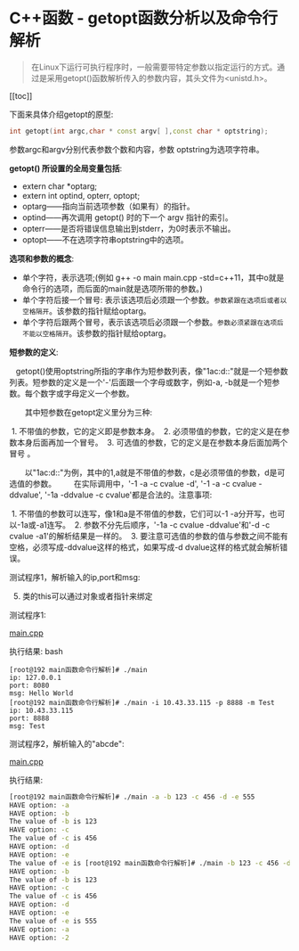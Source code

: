 # C++函数 - getopt函数分析以及命令行解析

> 在Linux下运行可执行程序时，一般需要带特定参数以指定运行的方式。通过是采用getopt()函数解析传入的参数内容，其头文件为<unistd.h>。

[[toc]]

下面来具体介绍getopt的原型: 

```cpp
int getopt(int argc,char * const argv[ ],const char * optstring);
```

参数argc和argv分别代表参数个数和内容，参数 optstring为选项字符串。

**getopt() 所设置的全局变量包括**: 

* extern char *optarg;
* extern int optind, opterr, optopt;
* optarg——指向当前选项参数（如果有）的指针。 
* optind——再次调用 getopt() 时的下一个 argv 指针的索引。
* opterr——是否将错误信息输出到stderr，为0时表示不输出。
* optopt——不在选项字符串optstring中的选项。

**选项和参数的概念**:

* 单个字符，表示选项;(例如 g++ -o main main.cpp -std=c++11，其中o就是命令行的选项，而后面的main就是选项所带的参数。)
* 单个字符后接一个冒号: 表示该选项后必须跟一个参数。`参数紧跟在选项后或者以空格隔开`。该参数的指针赋给optarg。
* 单个字符后跟两个冒号，表示该选项后必须跟一个参数。`参数必须紧跟在选项后不能以空格隔开`。该参数的指针赋给optarg。

**短参数的定义**:

   getopt()使用optstring所指的字串作为短参数列表，像"1ac:d::"就是一个短参数列表。短参数的定义是一个'-'后面跟一个字母或数字，例如-a, -b就是一个短参数。每个数字或字母定义一个参数。 

　　其中短参数在getopt定义里分为三种: 

 1. 不带值的参数，它的定义即是参数本身。
 2. 必须带值的参数，它的定义是在参数本身后面再加一个冒号。
 3. 可选值的参数，它的定义是在参数本身后面加两个冒号 。

　　以"1ac:d::"为例，其中的1,a就是不带值的参数，c是必须带值的参数，d是可选值的参数。
　　在实际调用中，'-1 -a -c cvalue -d', '-1 -a -c cvalue -ddvalue', '-1a -ddvalue -c cvalue'都是合法的。注意事项: 

 1. 不带值的参数可以连写，像1和a是不带值的参数，它们可以-1 -a分开写，也可以-1a或-a1连写。
 2. 参数不分先后顺序，'-1a -c cvalue -ddvalue'和'-d -c cvalue -a1'的解析结果是一样的。
 3. 要注意可选值的参数的值与参数之间不能有空格，必须写成-ddvalue这样的格式，如果写成-d dvalue这样的格式就会解析错误。

测试程序1，解析输入的ip,port和msg:


5. 类的this可以通过对象或者指针来绑定

测试程序1: 

[main.cpp](./src/parseCmdLine/main.cpp)

执行结果: bash
```
[root@192 main函数命令行解析]# ./main
ip: 127.0.0.1
port: 8080
msg: Hello World
[root@192 main函数命令行解析]# ./main -i 10.43.33.115 -p 8888 -m Test
ip: 10.43.33.115
port: 8888
msg: Test
```

测试程序2，解析输入的"abcde":

[main.cpp](./src/parseCmdLine/main.cpp)

执行结果: 
```bash
[root@192 main函数命令行解析]# ./main -a -b 123 -c 456 -d -e 555
HAVE option: -a
HAVE option: -b
The value of -b is 123
HAVE option: -c
The value of -c is 456
HAVE option: -d
HAVE option: -e
The value of -e is [root@192 main函数命令行解析]# ./main -b 123 -c 456 -d -e555 -a2
HAVE option: -b
The value of -b is 123
HAVE option: -c
The value of -c is 456
HAVE option: -d
HAVE option: -e
The value of -e is 555
HAVE option: -a
HAVE option: -2
```